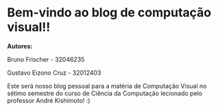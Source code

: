 <h1>Bem-vindo ao blog de computação visual!!</h1>
<strong>Autores:</strong>
<p>Bruno Frischer - 32046235</p>
<p>Gustavo Eizono Cruz - 32012403</p>

<p>Este será nosso blog pessoal para a matéria de Computação Visual no sétimo semestre do curso de Ciência da Computação lecionado pelo professor André Kishimoto! :)</p>
